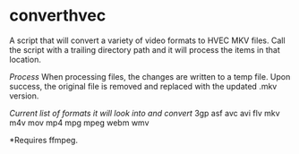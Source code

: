 # converthvec
 A script that will convert a variety of video formats to HVEC MKV files. Call the script with a trailing directory path and it will process the items in that location.

*Process*
When processing files, the changes are written to a temp file. Upon success, the original file is removed and replaced with the updated .mkv version.

*Current list of formats it will look into and convert*
3gp asf avc avi flv mkv m4v mov mp4 mpg mpeg webm wmv

*Requires ffmpeg.